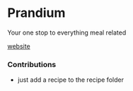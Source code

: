 # Prandium
Your one stop to everything meal related

[website](https://luissilva.eu/prandium/)

### Contributions

- just add a recipe to the recipe folder
